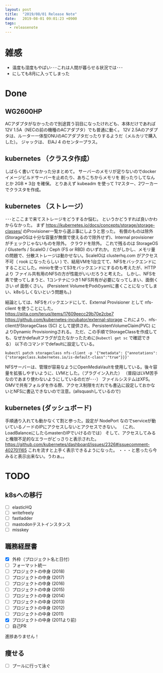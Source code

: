 ```yaml
---
layout: post
title:  "2019/08/01 Release Note"
date:   2019-08-01 09:01:23 +0900
tags:
  - releasenote
---
```

# 雑感

* 温度も湿度もやばい･･･これは人間が暮らせる状況では･･･
* にしても8月に入ってしまった

# Done

## WG2600HP

ACアダプタがなかったので別途買う羽目になったけれども、本体だけであれば 12V 1.5A（NECの前の機種のACアダプタ）でも普通に動く。
12V 2.5Aのアダプタは、ルーター一体型ONUのACアダプタだったりするようだ（メルカリで購入した）。
ジャックは、 EIAJ 4 のセンタープラス。

## kubernetes （クラスタ作成）

しばらく書いてなかった分まとめて。 サーバーのメモリが足りないのでdockerイメージビルドサーバーを止めたり、あちこちからメモリを
削ったりしてなんとか 2GB * 3台 を確保。
とりあえず kubeadm を使って 1マスター、2ワーカーでクラスタを作成。

## kubernetes （ストレージ）
･･･とここまで来てストレージをどうするか悩む。 というかどうすれば良いかわからなかった。
まず https://kubernetes.io/docs/concepts/storage/storage-classes/ のProvisioner一覧から選ぶ事にしようと思った。
有償のものは除外 (StorageOSは十分な容量が無償で使えるので除外せず)、Internal provisioner がチェックじゃないものを除外。
クラウドを除外。 これで残るのは StorageOS / Glusterfs / ScaleIO / Ceph (FS or RBD) のいずれか。
だがしかし、メモリ量の問題で、分散ストレージは動かせない。ScaleIOは clusterhq.com がアクセス不可（ rook になったらしい )
で、結局VMを1台立てて、NFSをバックエンドにすることにした。minioを使ってS3をバックエンドにするのも考えたが、HTTPより
ファイル共有用のNFSの方が性能がいいだろうと考えた。
しかし、NFSを素で使ってしまうと、1コンテナにつき1 NFS共有が必要になってしまい、面倒くさい of 面倒くさい。
(Persistent VolumeをPodのyamlに書くことになってしまい、k8sらしくないという問題も。)

結論としては、NFSをバックエンドにして、External Provisioner として nfs-client を使うことにした。
https://qiita.com/teruq/items/17609eecc29b70e2cbe7
https://github.com/kubernetes-incubator/external-storage
これにより、nfs-clientがStorageClass (SC) として提供され、PersistentVolumeClaim(PVC) によりDynamic Provisioningされる。
ただ、この手順でStorageClassを作成しても、なぜかdefaultフラグが立たなかったために(`kubectl get sc` で確認できる）
以下のコマンドでdefaultに設定している。
```
kubectl patch storageclass nfs-client -p '{"metadata": {"annotations":{"storageclass.kubernetes.io/is-default-class":"true"}}}'
```

NFSサーバーは、管理が容易なようにOpenMediaVaultを使用している。後々容量を拡張しやすいように、LVMとした。（プラグイン入れた）
（普段はLVM苦手なのであまり使わないようにしているのだが･･･） ファイルシステムはXFS。
OMVで共有フォルダを作る際、アクセス制限をだれでも書込に設定しておかないとNFSに書込できないので注意。(allsquashしているので)

## kubernetes (ダッシュボード)

手順通り入れても動かなくて割と参った。設定が NodePort なのでserviceが動いているノードのIPにアクセスしないとアクセスできない。
（これ、LoadBalanceにしたらmasterのIPでいけるのでは）
そして、アクセスしてみると権限不足的なエラーがどっさりと表示された。
https://github.com/kubernetes/dashboard/issues/2326#issuecomment-402701165
これを流すと上手く表示できるようになった。
・・・と思ったら今みると表示出来ない。うわぁ。。

# TODO 

## k8sへの移行

- [ ] elasticHQ
- [ ] writefreely
- [ ] fastladder
- [ ] mastodonテストインスタンス
- [ ] misskey

## 職務経歴書

- [x] 外枠（プロジェクト名と日付）
- [ ] フォーマット統一
- [ ] プロジェクトの中身 (2018)
- [ ] プロジェクトの中身 (2017)
- [ ] プロジェクトの中身 (2016)
- [ ] プロジェクトの中身 (2015)
- [ ] プロジェクトの中身 (2014)
- [ ] プロジェクトの中身 (2013)
- [ ] プロジェクトの中身 (2012)
- [ ] プロジェクトの中身 (2011)
- [x] プロジェクトの中身 (2011より前)
- [ ] 自己PR

進捗ありません！

## 痩せる

- [ ] プールに行って泳ぐ
